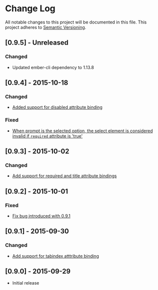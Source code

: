 # Change Log
All notable changes to this project will be documented in this file.
This project adheres to [Semantic Versioning](http://semver.org/).

## [0.9.5] - Unreleased
### Changed
- Updated ember-cli dependency to 1.13.8

## [0.9.4] - 2015-10-18
### Changed
- [Added support for disabled attribute binding](https://github.com/begedin/ember-select-list/pull/18)
### Fixed
- [When prompt is the selected option, the select element is considered invalid if `required` attribute is 'true'](https://github.com/begedin/ember-select-list/pull/17)

## [0.9.3] - 2015-10-02
### Changed
- [Add support for required and title attribute bindings](https://github.com/begedin/ember-select-list/pull/12)

## [0.9.2] - 2015-10-01
### Fixed
- [Fix bug introduced with 0.9.1](https://github.com/begedin/ember-select-list/pull/11)

## [0.9.1] - 2015-09-30
### Changed
- [Add support for tabindex atttribute binding](https://github.com/begedin/ember-select-list/pull/10)


## [0.9.0] - 2015-09-29
- Initial release
